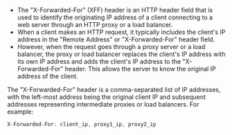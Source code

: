 - The "X-Forwarded-For" (XFF) header is an HTTP header field that is used to identify the originating IP address of a client connecting to a web server through an HTTP proxy or a load balancer.
- When a client makes an HTTP request, it typically includes the client's IP address in the "Remote Address" or "X-Forwarded-For" header field.
- However, when the request goes through a proxy server or a load balancer, the proxy or load balancer replaces the client's IP address with its own IP address and adds the client's IP address to the "X-Forwarded-For" header. This allows the server to know the original IP address of the client.

The "X-Forwarded-For" header is a comma-separated list of IP addresses, with the left-most address being the original client IP and subsequent addresses representing intermediate proxies or load balancers. For example:
```js
X-Forwarded-For: client_ip, proxy1_ip, proxy2_ip
```